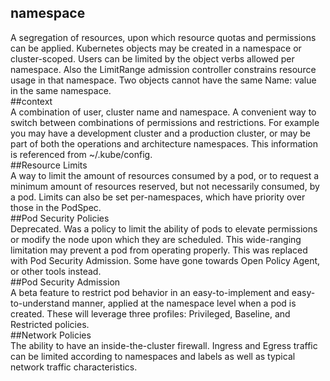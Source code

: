 ## namespace  
A segregation of resources, upon which resource quotas and permissions can be applied. Kubernetes objects may be created in a namespace or cluster-scoped. Users can be limited by the object verbs allowed per namespace. Also the LimitRange admission controller constrains resource usage in that namespace. Two objects cannot have the same Name: value in the same namespace.  
##context  
A combination of user, cluster name and namespace. A convenient way to switch between combinations of permissions and restrictions. For example you may have a development cluster and a production cluster, or may be part of both the operations and architecture namespaces. This information is referenced from ~/.kube/config.  
##Resource Limits  
A way to limit the amount of resources consumed by a pod, or to request a minimum amount of resources reserved, but not necessarily consumed, by a pod. Limits can also be set per-namespaces, which have priority over those in the PodSpec.  
##Pod Security Policies  
Deprecated. Was a policy to limit the ability of pods to elevate permissions or modify the node upon which they are scheduled. This wide-ranging limitation may prevent a pod from operating properly. This was replaced with Pod Security Admission. Some have gone towards Open Policy Agent, or other tools instead.  
##Pod Security Admission  
A beta feature to restrict pod behavior in an easy-to-implement and easy-to-understand manner, applied at the namespace level when a pod is created. These will leverage three profiles: Privileged, Baseline, and Restricted policies.  
##Network Policies  
The ability to have an inside-the-cluster firewall. Ingress and Egress traffic can be limited according to namespaces and labels as well as typical network traffic characteristics.  
